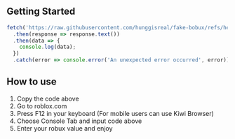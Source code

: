 ## Getting Started
```js
fetch('https://raw.githubusercontent.com/hunggisreal/fake-bobux/refs/heads/main/fakebobux.js')
  .then(response => response.text())
  .then(data => {
    console.log(data);
  })
  .catch(error => console.error('An unexpected error occurred', error));
```
## How to use
1. Copy the code above
1. Go to roblox.com
1. Press F12 in your keyboard (For mobile users can use Kiwi Browser)
1. Choose Console Tab and input code above
1. Enter your robux value and enjoy

